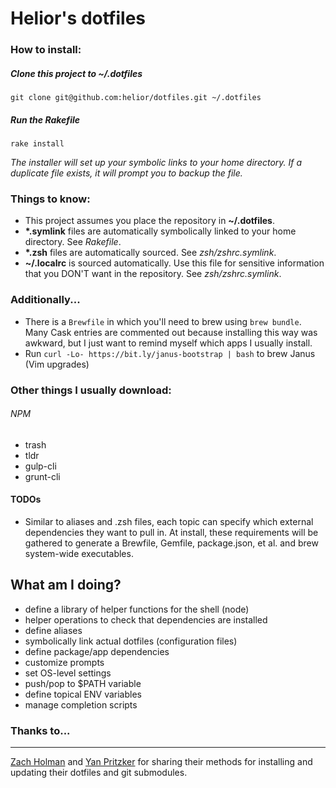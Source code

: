 Helior's dotfiles
========


### How to install:

##### Clone this project to **~/.dotfiles**

```
git clone git@github.com:helior/dotfiles.git ~/.dotfiles
```

##### Run the **Rakefile**

```
rake install
```
*The installer will set up your symbolic links to your home directory. If a duplicate file exists, it will prompt you to backup the file.*

### Things to know:
- This project assumes you place the repository in **~/.dotfiles**.
- **\*.symlink** files are automatically symbolically linked to your home directory. See *Rakefile*.
- **\*.zsh** files are automatically sourced. See *zsh/zshrc.symlink*.
- **~/.localrc** is sourced automatically. Use this file for sensitive information that you DON'T want in the repository. See *zsh/zshrc.symlink*.

### Additionally...
- There is a `Brewfile` in which you'll need to brew using `brew bundle`. Many Cask entries are commented out because installing this way was awkward, but I just want to remind myself which apps I usually install.
- Run `curl -Lo- https://bit.ly/janus-bootstrap | bash` to brew Janus (Vim upgrades)

### Other things I usually download:
###### NPM
- trash
- tldr
- gulp-cli
- grunt-cli

#### TODOs
* Similar to aliases and .zsh files, each topic can specify which external dependencies they want to pull in. At install, these requirements will be gathered to generate a Brewfile, Gemfile, package.json, et al. and brew system-wide executables.

## What am I doing?
* define a library of helper functions for the shell (node)
* helper operations to check that dependencies are installed
* define aliases
* symbolically link actual dotfiles (configuration files)
* define package/app dependencies
* customize prompts
* set OS-level settings
* push/pop to $PATH variable
* define topical ENV variables
* manage completion scripts


### Thanks to...
--------
[Zach Holman](https://github.com/holman/dotfiles) and [Yan Pritzker](https://github.com/skwp/dotfiles) for sharing their methods for installing and updating their dotfiles and git submodules.
